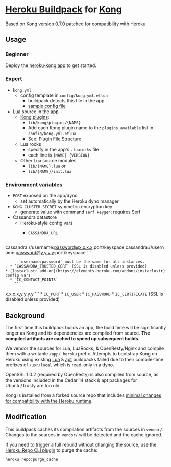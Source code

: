 [Heroku Buildpack](https://devcenter.heroku.com/articles/buildpacks) for [Kong](https://getkong.org)
=========================
Based on [Kong version 0.7.0](http://blog.mashape.com/kong-0-7-0-released/) patched for compatibility with Heroku.

Usage
-----

### Beginner

Deploy the [heroku-kong app](https://github.com/heroku/heroku-kong) to get started.

### Expert

* `kong.yml`
  * config template in `config/kong.yml.etlua`
    * buildpack detects this file in the app
    * [sample config file](config/kong.yml.etlua.sample)
* Lua source in the app
  * [Kong plugins](https://getkong.org/docs/0.7.x/plugin-development/):
    * `lib/kong/plugins/{NAME}`
    * Add each Kong plugin name to the `plugins_available` list in `config/kong.yml.etlua` 
    * See: [Plugin File Structure](https://getkong.org/docs/0.7.x/plugin-development/file-structure/)
  * Lua rocks
    * specify in the app's `.luarocks` file
    * each line is `{NAME} {VERSION}`
  * Other Lua source modules
    * `lib/{NAME}.lua` or
    * `lib/{NAME}/init.lua`

### Environment variables

  * `PORT` exposed on the app/dyno
    * set automatically by the Heroku dyno manager
  * `KONG_CLUSTER_SECRET` symmetric encryption key
    * generate value with command `serf keygen`; requires [Serf](https://www.serfdom.io/downloads.html)
  * Cassandra datastore
    * Heroku-style config vars
      * `CASSANDRA_URL`
         
        ```
cassandra://username:password@x.x.x.x:port/keyspace,cassandra://username:password@y.y.y.y:port/keyspace
        ```  
        
          `username:password` must be the same for all instances.
      * `CASSANDRA_TRUSTED_CERT` (SSL is disabled unless provided)
    * [Instaclustr add-on](https://elements.heroku.com/addons/instaclustr) config vars
      * `IC_CONTACT_POINTS`
        ```
x.x.x.x,y.y.y.y
        ```
      * `IC_PORT`
      * `IC_USER`
      * `IC_PASSWORD`
      * `IC_CERTIFICATE` (SSL is disabled unless provided)

Background
----------
The first time this buildpack builds an app, the build time will be significantly longer as Kong and its dependencies are compiled from source. **The compiled artifacts are cached to speed up subsequent builds.**

We vendor the sources for Lua, LuaRocks, & OpenResty/Nginx and compile them with a writable `/app/.heroku` prefix. Attempts to bootstrap Kong on Heroku using existing [Lua](https://github.com/leafo/heroku-buildpack-lua) & [apt](https://github.com/heroku/heroku-buildpack-apt) buildpacks failed due to their compile-time prefixes of `/usr/local` which is read-only in a dyno.

OpenSSL 1.0.2 (required by OpenResty) is also compiled from source, as the versions included in the Cedar 14 stack & apt packages for Ubuntu/Trusty are too old.

Kong is installed from a forked source repo that includes [minimal changes for compatibility with the Heroku runtime](https://github.com/Mashape/kong/compare/release/0.7.0...mars:0.7.0-external-supervisor).


Modification
------------
This buildpack caches its compilation artifacts from the sources in `vendor/`. Changes to the sources in `vendor/` will be detected and the cache ignored.

If you need to trigger a full rebuild without changing the source, use the [Heroku Repo CLI plugin](https://github.com/heroku/heroku-repo) to purge the cache:

```bash
heroku repo:purge_cache
```
